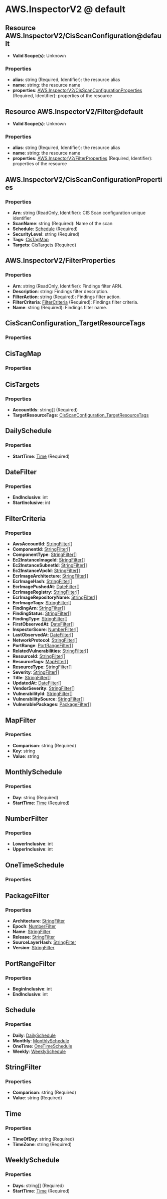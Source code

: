 # AWS.InspectorV2 @ default

## Resource AWS.InspectorV2/CisScanConfiguration@default
* **Valid Scope(s)**: Unknown
### Properties
* **alias**: string (Required, Identifier): the resource alias
* **name**: string: the resource name
* **properties**: [AWS.InspectorV2/CisScanConfigurationProperties](#awsinspectorv2cisscanconfigurationproperties) (Required, Identifier): properties of the resource

## Resource AWS.InspectorV2/Filter@default
* **Valid Scope(s)**: Unknown
### Properties
* **alias**: string (Required, Identifier): the resource alias
* **name**: string: the resource name
* **properties**: [AWS.InspectorV2/FilterProperties](#awsinspectorv2filterproperties) (Required, Identifier): properties of the resource

## AWS.InspectorV2/CisScanConfigurationProperties
### Properties
* **Arn**: string (ReadOnly, Identifier): CIS Scan configuration unique identifier
* **ScanName**: string (Required): Name of the scan
* **Schedule**: [Schedule](#schedule) (Required)
* **SecurityLevel**: string (Required)
* **Tags**: [CisTagMap](#cistagmap)
* **Targets**: [CisTargets](#cistargets) (Required)

## AWS.InspectorV2/FilterProperties
### Properties
* **Arn**: string (ReadOnly, Identifier): Findings filter ARN.
* **Description**: string: Findings filter description.
* **FilterAction**: string (Required): Findings filter action.
* **FilterCriteria**: [FilterCriteria](#filtercriteria) (Required): Findings filter criteria.
* **Name**: string (Required): Findings filter name.

## CisScanConfiguration_TargetResourceTags
### Properties

## CisTagMap
### Properties

## CisTargets
### Properties
* **AccountIds**: string[] (Required)
* **TargetResourceTags**: [CisScanConfiguration_TargetResourceTags](#cisscanconfigurationtargetresourcetags)

## DailySchedule
### Properties
* **StartTime**: [Time](#time) (Required)

## DateFilter
### Properties
* **EndInclusive**: int
* **StartInclusive**: int

## FilterCriteria
### Properties
* **AwsAccountId**: [StringFilter](#stringfilter)[]
* **ComponentId**: [StringFilter](#stringfilter)[]
* **ComponentType**: [StringFilter](#stringfilter)[]
* **Ec2InstanceImageId**: [StringFilter](#stringfilter)[]
* **Ec2InstanceSubnetId**: [StringFilter](#stringfilter)[]
* **Ec2InstanceVpcId**: [StringFilter](#stringfilter)[]
* **EcrImageArchitecture**: [StringFilter](#stringfilter)[]
* **EcrImageHash**: [StringFilter](#stringfilter)[]
* **EcrImagePushedAt**: [DateFilter](#datefilter)[]
* **EcrImageRegistry**: [StringFilter](#stringfilter)[]
* **EcrImageRepositoryName**: [StringFilter](#stringfilter)[]
* **EcrImageTags**: [StringFilter](#stringfilter)[]
* **FindingArn**: [StringFilter](#stringfilter)[]
* **FindingStatus**: [StringFilter](#stringfilter)[]
* **FindingType**: [StringFilter](#stringfilter)[]
* **FirstObservedAt**: [DateFilter](#datefilter)[]
* **InspectorScore**: [NumberFilter](#numberfilter)[]
* **LastObservedAt**: [DateFilter](#datefilter)[]
* **NetworkProtocol**: [StringFilter](#stringfilter)[]
* **PortRange**: [PortRangeFilter](#portrangefilter)[]
* **RelatedVulnerabilities**: [StringFilter](#stringfilter)[]
* **ResourceId**: [StringFilter](#stringfilter)[]
* **ResourceTags**: [MapFilter](#mapfilter)[]
* **ResourceType**: [StringFilter](#stringfilter)[]
* **Severity**: [StringFilter](#stringfilter)[]
* **Title**: [StringFilter](#stringfilter)[]
* **UpdatedAt**: [DateFilter](#datefilter)[]
* **VendorSeverity**: [StringFilter](#stringfilter)[]
* **VulnerabilityId**: [StringFilter](#stringfilter)[]
* **VulnerabilitySource**: [StringFilter](#stringfilter)[]
* **VulnerablePackages**: [PackageFilter](#packagefilter)[]

## MapFilter
### Properties
* **Comparison**: string (Required)
* **Key**: string
* **Value**: string

## MonthlySchedule
### Properties
* **Day**: string (Required)
* **StartTime**: [Time](#time) (Required)

## NumberFilter
### Properties
* **LowerInclusive**: int
* **UpperInclusive**: int

## OneTimeSchedule
### Properties

## PackageFilter
### Properties
* **Architecture**: [StringFilter](#stringfilter)
* **Epoch**: [NumberFilter](#numberfilter)
* **Name**: [StringFilter](#stringfilter)
* **Release**: [StringFilter](#stringfilter)
* **SourceLayerHash**: [StringFilter](#stringfilter)
* **Version**: [StringFilter](#stringfilter)

## PortRangeFilter
### Properties
* **BeginInclusive**: int
* **EndInclusive**: int

## Schedule
### Properties
* **Daily**: [DailySchedule](#dailyschedule)
* **Monthly**: [MonthlySchedule](#monthlyschedule)
* **OneTime**: [OneTimeSchedule](#onetimeschedule)
* **Weekly**: [WeeklySchedule](#weeklyschedule)

## StringFilter
### Properties
* **Comparison**: string (Required)
* **Value**: string (Required)

## Time
### Properties
* **TimeOfDay**: string (Required)
* **TimeZone**: string (Required)

## WeeklySchedule
### Properties
* **Days**: string[] (Required)
* **StartTime**: [Time](#time) (Required)

